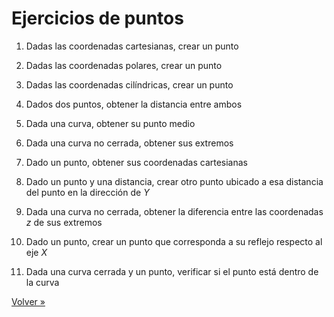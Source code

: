 # Ejercicios de puntos

1. Dadas las coordenadas cartesianas, crear un punto

2. Dadas las coordenadas polares, crear un punto

3. Dadas las coordenadas cilíndricas, crear un punto

4. Dados dos puntos, obtener la distancia entre ambos

5. Dada una curva, obtener su punto medio

6. Dada una curva no cerrada, obtener sus extremos

7. Dado un punto, obtener sus coordenadas cartesianas

8. Dado un punto y una distancia,
   crear otro punto ubicado a esa distancia del punto en la dirección de $Y$

9. Dada una curva no cerrada,
   obtener la diferencia entre las coordenadas $z$ de sus extremos

10. Dado un punto,
    crear un punto que corresponda a su reflejo respecto al eje $X$

11. Dada una curva cerrada y un punto,
    verificar si el punto está dentro de la curva

[Volver »](..)
